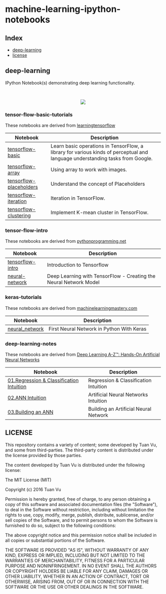 # machine-learning-ipython-notebooks

## Index

* [deep-learning](#deep-learning)
* [license](#license)

## deep-learning

IPython Notebook(s) demonstrating deep learning functionality.

<br/>
<p align="center">
  <img src="https://avatars0.githubusercontent.com/u/15658638?v=3&s=100">
</p>

### tensor-flow-basic-tutorials

These notebooks are derived from [learningtensorflow](http://learningtensorflow.com/)

| Notebook | Description |
|--------------------------------------------------------------------------------------------------------------|-------------------------------------------------------------------------------------------------------------------------------------------------------------------|
| [tensorflow-basic](http://nbviewer.jupyter.org/github/tuanavu/machine-learning-ipython-notebooks/blob/master/deep-learning/tensorflow-tutorials/1_tensorflow_basic.ipynb) | Learn basic operations in TensorFlow, a library for various kinds of perceptual and language understanding tasks from Google. |
| [tensorflow-array](http://nbviewer.jupyter.org/github/tuanavu/machine-learning-ipython-notebooks/blob/master/deep-learning/tensorflow-tutorials/2_Arrays_working_with_images.ipynb) | Using array to work with images.|
| [tensorflow-placeholders](http://nbviewer.jupyter.org/github/tuanavu/machine-learning-ipython-notebooks/blob/master/deep-learning/tensorflow-tutorials/3_Placeholders.ipynb) | Understand the concept of Placeholders |
| [tensorflow-iteration](http://nbviewer.jupyter.org/github/tuanavu/machine-learning-ipython-notebooks/blob/master/deep-learning/tensorflow-tutorials/4_Iteration.ipynb) | Iteration in TensorFlow. |
| [tensorflow-clustering](http://nbviewer.jupyter.org/github/tuanavu/machine-learning-ipython-notebooks/blob/master/deep-learning/tensorflow-tutorials/5_clustering.ipynb) | Implement K-mean cluster in TensorFlow. |

### tensor-flow-intro

These notebooks are derived from [pythonprogramming.net](https://pythonprogramming.net/tensorflow-deep-neural-network-machine-learning-tutorial/?completed=/tensorflow-introduction-machine-learning-tutorial/)

| Notebook | Description |
|--------------------------------------------------------------------------------------------------------------|-------------------------------------------------------------------------------------------------------------------------------------------------------------------|
| [tensorflow-intro](http://nbviewer.jupyter.org/github/tuanavu/machine-learning-ipython-notebooks/blob/master/deep-learning/pythonprogramming/1-tensorflow-intro.ipynb) | Introduction to Tensorflow |
| [neural-network](http://nbviewer.jupyter.org/github/tuanavu/machine-learning-ipython-notebooks/blob/master/deep-learning/pythonprogramming/2-neural-network.ipynb) | Deep Learning with TensorFlow - Creating the Neural Network Model |

### keras-tutorials

These notebooks are derived from [machinelearningmastery.com](http://machinelearningmastery.com/)

| Notebook | Description |
|--------------------------------------------------------------------------------------------------------------|-------------------------------------------------------------------------------------------------------------------------------------------------------------------|
| [neural_network](http://nbviewer.jupyter.org/github/tuanavu/machine-learning-ipython-notebooks/blob/master/deep-learning/keras-tutorials/1_neural_network.ipynb) | First Neural Network in Python With Keras |

### deep-learning-notes

These notebooks are derived from [Deep Learning A-Z™: Hands-On Artificial Neural Networks](https://www.udemy.com/deeplearning/learn/v4/content)

| Notebook | Description |
|--------------------------------------------------------------------------------------------------------------|-------------------------------------------------------------------------------------------------------------------------------------------------------------------|
| [01.Regression & Classification Intuition](http://nbviewer.jupyter.org/github/tuanavu/machine-learning-ipython-notebooks/blob/master/deep-learning/notes/01-Regression-Classification-Intuition.ipynb) | Regression & Classification Intuition |
| [02.ANN Intuition](http://nbviewer.jupyter.org/github/tuanavu/machine-learning-ipython-notebooks/blob/master/deep-learning/notes/02-ANN-Intuition.ipynb) | Artificial Neural Networks Intuition |
| [03.Building an ANN](http://nbviewer.jupyter.org/github/tuanavu/machine-learning-ipython-notebooks/blob/master/deep-learning/notes/03-Building-an-ANN.ipynb	) | Building an Artificial Neural Network |

## LICENSE

This repository contains a variety of content; some developed by Tuan Vu, and some from third-parties.  The third-party content is distributed under the license provided by those parties.

The content developed by Tuan Vu is distributed under the following license:

The MIT License (MIT)

Copyright (c) 2016 Tuan Vu

Permission is hereby granted, free of charge, to any person obtaining a copy
of this software and associated documentation files (the "Software"), to deal
in the Software without restriction, including without limitation the rights
to use, copy, modify, merge, publish, distribute, sublicense, and/or sell
copies of the Software, and to permit persons to whom the Software is
furnished to do so, subject to the following conditions:

The above copyright notice and this permission notice shall be included in all
copies or substantial portions of the Software.

THE SOFTWARE IS PROVIDED "AS IS", WITHOUT WARRANTY OF ANY KIND, EXPRESS OR
IMPLIED, INCLUDING BUT NOT LIMITED TO THE WARRANTIES OF MERCHANTABILITY,
FITNESS FOR A PARTICULAR PURPOSE AND NONINFRINGEMENT. IN NO EVENT SHALL THE
AUTHORS OR COPYRIGHT HOLDERS BE LIABLE FOR ANY CLAIM, DAMAGES OR OTHER
LIABILITY, WHETHER IN AN ACTION OF CONTRACT, TORT OR OTHERWISE, ARISING FROM,
OUT OF OR IN CONNECTION WITH THE SOFTWARE OR THE USE OR OTHER DEALINGS IN THE
SOFTWARE.
